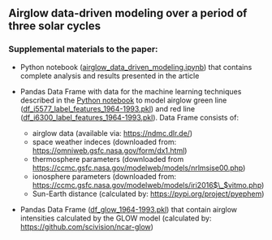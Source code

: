 ## Airglow data-driven modeling over a period of three solar cycles
### Supplemental materials to the paper: 
- Python notebook ([airglow_data_driven_modeling.ipynb](/papers/mackovjak_2021/airglow_data_driven_modeling.ipynb)) that contains complete analysis and results presented in the article

- Pandas Data Frame with data for the machine learning techniques described in the [Python notebook](/papers/mackovjak_2021/airglow_data_driven_modeling.ipynb) to model airglow green line ([df_i5577_label_features_1964-1993.pkl](/papers/mackovjak_2021/df_i5577_label_features_1964-1993.pkl)) and red line ([df_i6300_label_features_1964-1993.pkl](/papers/mackovjak_2021/df_i6300_label_features_1964-1993.pkl)). 
Data Frame consists of:
  - airglow data (available via: https://ndmc.dlr.de/)
  - space weather indeces (downloaded from: https://omniweb.gsfc.nasa.gov/form/dx1.html)
  - thermosphere parameters (downloaded from https://ccmc.gsfc.nasa.gov/modelweb/models/nrlmsise00.php)
  - ionosphere parameters (downloaded from: https://ccmc.gsfc.nasa.gov/modelweb/models/iri2016$\_$vitmo.php)
  - Sun-Earth distance (calculated by: https://pypi.org/project/pyephem)
  
- Pandas Data Frame ([df_glow_1964-1993.pkl](/papers/mackovjak_2021/df_glow_1964-1993.pkl)) that contain airglow intensities calculated by the GLOW model (calculated by: https://github.com/scivision/ncar-glow)

